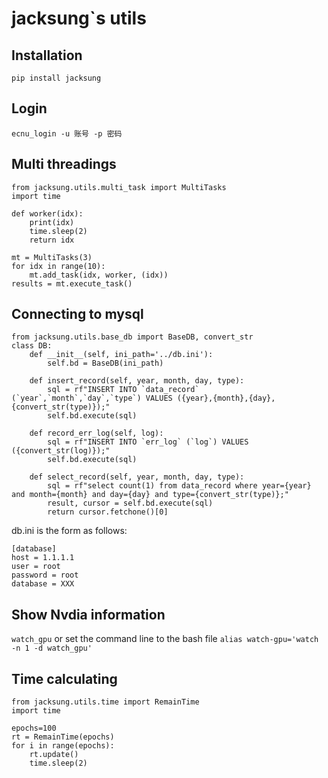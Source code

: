# jacksung`s utils
## Installation
```pip install jacksung```
## Login
```ecnu_login -u 账号 -p 密码```
## Multi threadings
```
from jacksung.utils.multi_task import MultiTasks
import time

def worker(idx):
    print(idx)
    time.sleep(2)
    return idx

mt = MultiTasks(3)
for idx in range(10):
    mt.add_task(idx, worker, (idx))
results = mt.execute_task()
```
## Connecting to mysql
```
from jacksung.utils.base_db import BaseDB, convert_str
class DB:
    def __init__(self, ini_path='../db.ini'):
        self.bd = BaseDB(ini_path)

    def insert_record(self, year, month, day, type):
        sql = rf"INSERT INTO `data_record` (`year`,`month`,`day`,`type`) VALUES ({year},{month},{day},{convert_str(type)});"
        self.bd.execute(sql)

    def record_err_log(self, log):
        sql = rf"INSERT INTO `err_log` (`log`) VALUES ({convert_str(log)});"
        self.bd.execute(sql)

    def select_record(self, year, month, day, type):
        sql = rf"select count(1) from data_record where year={year} and month={month} and day={day} and type={convert_str(type)};"
        result, cursor = self.bd.execute(sql)
        return cursor.fetchone()[0]
```
db.ini is the form  as follows:
```
[database]
host = 1.1.1.1
user = root
password = root
database = XXX
```
## Show Nvdia information
```watch_gpu```
or set the command line to the bash file
```alias watch-gpu='watch -n 1 -d watch_gpu'```

## Time calculating
```
from jacksung.utils.time import RemainTime
import time

epochs=100
rt = RemainTime(epochs)
for i in range(epochs):
    rt.update()
    time.sleep(2)
```

